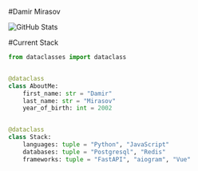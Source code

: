 #Damir Mirasov

![GitHub Stats](https://github-readme-stats.vercel.app/api?username=e1leet&theme=radical)

#Current Stack
```python
from dataclasses import dataclass


@dataclass
class AboutMe:
    first_name: str = "Damir"
    last_name: str = "Mirasov"
    year_of_birth: int = 2002


@dataclass
class Stack:
    languages: tuple = "Python", "JavaScript"
    databases: tuple = "Postgresql", "Redis"
    frameworks: tuple = "FastAPI", "aiogram", "Vue"
```